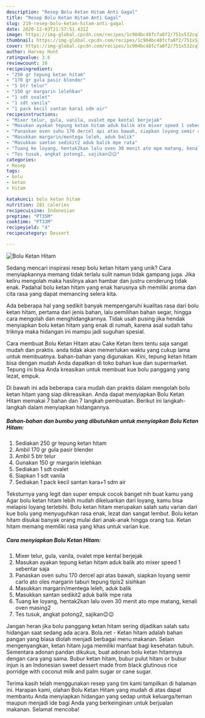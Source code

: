 ```yaml
---
description: "Resep Bolu Ketan Hitam Anti Gagal"
title: "Resep Bolu Ketan Hitam Anti Gagal"
slug: 219-resep-bolu-ketan-hitam-anti-gagal
date: 2020-12-03T21:57:51.431Z
image: https://img-global.cpcdn.com/recipes/1c904bc48fcfa8f2/751x532cq70/bolu-ketan-hitam-foto-resep-utama.jpg
thumbnail: https://img-global.cpcdn.com/recipes/1c904bc48fcfa8f2/751x532cq70/bolu-ketan-hitam-foto-resep-utama.jpg
cover: https://img-global.cpcdn.com/recipes/1c904bc48fcfa8f2/751x532cq70/bolu-ketan-hitam-foto-resep-utama.jpg
author: Harvey Hunt
ratingvalue: 3.6
reviewcount: 10
recipeingredient:
- "250 gr tepung ketan hitam"
- "170 gr gula pasir blender"
- "5 btr telur"
- "150 gr margarin lelehkan"
- "1 sdt ovalet"
- "1 sdt vanila"
- "1 pack kecil santan kara1 sdm air"
recipeinstructions:
- "Mixer telur, gula, vanila, ovalet mpe kental berjejak"
- "Masukan ayakan tepung ketan hitam aduk balik ato mixer speed 1 sebentar saja"
- "Panaskan oven suhu 170 dercel api atas bawah, siapkan loyang semir carlo ato oles margarin taburi tepung tipis2 sisihkan"
- "Masukkan margarin/mentega leleh, aduk balik"
- "Masukkan santan sedikit2 aduk balik mpe rata"
- "Tuang ke loyang, hentak2kan lalu oven 30 menit ato mpe matang, kenali oven masing2"
- "Tes tusuk, angkat potong2, sajikan😉😉"
categories:
- Resep
tags:
- bolu
- ketan
- hitam

katakunci: bolu ketan hitam 
nutrition: 281 calories
recipecuisine: Indonesian
preptime: "PT35M"
cooktime: "PT33M"
recipeyield: "4"
recipecategory: Dessert

---
```



![Bolu Ketan Hitam](https://img-global.cpcdn.com/recipes/1c904bc48fcfa8f2/751x532cq70/bolu-ketan-hitam-foto-resep-utama.jpg)

Sedang mencari inspirasi resep bolu ketan hitam yang unik? Cara menyiapkannya memang tidak terlalu sulit namun tidak gampang juga. Jika keliru mengolah maka hasilnya akan hambar dan justru cenderung tidak enak. Padahal bolu ketan hitam yang enak harusnya sih memiliki aroma dan cita rasa yang dapat memancing selera kita.

Ada beberapa hal yang sedikit banyak mempengaruhi kualitas rasa dari bolu ketan hitam, pertama dari jenis bahan, lalu pemilihan bahan segar, hingga cara mengolah dan menghidangkannya. Tidak usah pusing jika hendak menyiapkan bolu ketan hitam yang enak di rumah, karena asal sudah tahu triknya maka hidangan ini mampu jadi suguhan spesial.

Cara membuat Bolu Ketan Hitam atau Cake Ketan Item tentu saja sangat mudah dan praktis. anda tidak akan memerlukan waktu yang cukup lama untuk membuatnya. bahan-bahan yang digunakan. Kini, tepung ketan hitam bisa dengan mudah Anda dapatkan di toko bahan kue dan supermarket. Tepung ini bisa Anda kreasikan untuk membuat kue bolu panggang yang lezat, empuk.


Di bawah ini ada beberapa cara mudah dan praktis dalam mengolah bolu ketan hitam yang siap dikreasikan. Anda dapat menyiapkan Bolu Ketan Hitam memakai 7 bahan dan 7 langkah pembuatan. Berikut ini langkah-langkah dalam menyiapkan hidangannya.

<!--inarticleads1-->

##### Bahan-bahan dan bumbu yang dibutuhkan untuk menyiapkan Bolu Ketan Hitam:

1. Sediakan 250 gr tepung ketan hitam
1. Ambil 170 gr gula pasir blender
1. Ambil 5 btr telur
1. Gunakan 150 gr margarin lelehkan
1. Sediakan 1 sdt ovalet
1. Siapkan 1 sdt vanila
1. Sediakan 1 pack kecil santan kara+1 sdm air


Teksturnya yang legit dan super empuk cocok banget nih buat kamu yang Agar bolu ketan hitam lebih mudah dikeluarkan dari loyang, kamu bisa melapisi loyang terlebihi. Bolu ketan hitam merupakan salah satu varian dari kue bolu yang menyuguhkan rasa enak, lezat dan sangat lembut. Bolu ketan hitam disukai banyak orang mulai dari anak-anak hingga orang tua. Ketan hitam memang memiliki rasa yang khas untuk varian kue. 

<!--inarticleads2-->

##### Cara menyiapkan Bolu Ketan Hitam:

1. Mixer telur, gula, vanila, ovalet mpe kental berjejak
1. Masukan ayakan tepung ketan hitam aduk balik ato mixer speed 1 sebentar saja
1. Panaskan oven suhu 170 dercel api atas bawah, siapkan loyang semir carlo ato oles margarin taburi tepung tipis2 sisihkan
1. Masukkan margarin/mentega leleh, aduk balik
1. Masukkan santan sedikit2 aduk balik mpe rata
1. Tuang ke loyang, hentak2kan lalu oven 30 menit ato mpe matang, kenali oven masing2
1. Tes tusuk, angkat potong2, sajikan😉😉


Jangan heran jika bolu panggang ketan hitam sering dijadikan salah satu hidangan saat sedang ada acara. Bola.net - Ketan hitam adalah bahan pangan yang biasa diolah menjadi berbagai menu makanan. Selain mengenyangkan, ketan hitam juga memiliki manfaat bagi kesehatan tubuh. Sementara adonan pandan dikukus, buat adonan bolu ketan hitamnya dengan cara yang sama. Bubur ketan hitam, bubur pulut hitam or bubur injun is an Indonesian sweet dessert made from black glutinous rice porridge with coconut milk and palm sugar or cane sugar. 

Terima kasih telah menggunakan resep yang tim kami tampilkan di halaman ini. Harapan kami, olahan Bolu Ketan Hitam yang mudah di atas dapat membantu Anda menyiapkan hidangan yang sedap untuk keluarga/teman maupun menjadi ide bagi Anda yang berkeinginan untuk berjualan makanan. Selamat mencoba!

